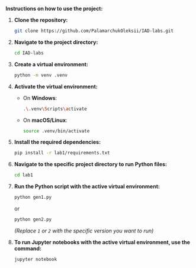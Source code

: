 **Instructions on how to use the project:**

1. **Clone the repository:**
   ```bash
   git clone https://github.com/PalamarchukOleksii/IAD-labs.git
   ```
   
2. **Navigate to the project directory:**
   ```bash
   cd IAD-labs
   ```
   
3. **Create a virtual environment:**
   ```bash
   python -m venv .venv
   ```
   
4. **Activate the virtual environment:**

   - On **Windows**:
     ```bash
     .\.venv\Scripts\activate
     ```
   - On **macOS/Linux**:
     ```bash
     source .venv/bin/activate
     ```
   
5. **Install the required dependencies:**
   ```bash
   pip install -r lab1/requirements.txt
   ```

6. **Navigate to the specific project directory to run Python files:**
   ```bash
   cd lab1
   ```

7. **Run the Python script with the active virtual environment:**
   ```bash
   python gen1.py
   ```
   or
   ```bash
   python gen2.py
   ```
   *(Replace `1` or `2` with the specific version you want to run)*

8. **To run Jupyter notebooks with the active virtual environment, use the command:**
   ```bash
   jupyter notebook
   ```
